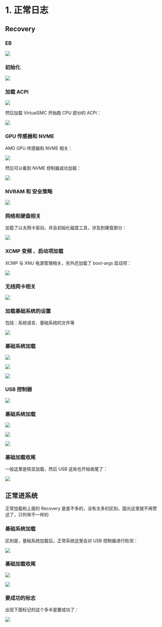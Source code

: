 # 1. 正常日志

## Recovery

### EB

![](https://image.3001.net/images/20220505/16517246284025.jpg) 

### 初始化

![](https://image.3001.net/images/20220505/16517249478895.jpg) 

### 加载 ACPI

![](https://image.3001.net/images/20220505/16517251206663.jpg)  

然后加载 VirtualSMC 开始跑 CPU 部分的 ACPI：

![](https://image.3001.net/images/20220505/16517252553068.jpg) 

### GPU 传感器和 NVME

AMD GPU 传感器和 NVME 相关：

![](https://image.3001.net/images/20220505/16517254169254.jpg) 

然后可以看到 NVME 控制器成功加载：

![](https://image.3001.net/images/20220505/16517255657636.jpg)  

### NVRAM 和 安全策略

![](https://image.3001.net/images/20220505/16517261783169.jpg) 

### 网络和硬盘相关

加载了以太网卡驱动，并且初始化磁盘工具，涉及到硬盘部分：

![](https://image.3001.net/images/20220505/16517266097712.jpg) 

### XCMP 变频 、启动项加载

XCMP 与 XNU 电源管理相关，另外还加载了 boot-args 启动项：

![](https://image.3001.net/images/20220505/16517269976899.jpg) 

### 无线网卡相关

![](https://image.3001.net/images/20220505/16517272662528.jpg) 

### 加载基础系统的设置

包括：系统语言、基础系统的文件等

![](https://image.3001.net/images/20220505/16517274497167.jpg)

### 基础系统加载

![](https://image.3001.net/images/20220505/1651727676426.jpg) 

![](https://image.3001.net/images/20220505/16517279549134.jpg) 

![](https://image.3001.net/images/20220505/16517280083985.jpg) 

### USB 控制器

![](https://image.3001.net/images/20220505/16517281192231.jpg) 

 ### 基础系统加载

![](https://image.3001.net/images/20220505/16517282979302.jpg)  

![](https://image.3001.net/images/20220505/16517283512558.jpg) 

![](https://image.3001.net/images/20220505/16517284213216.jpg) 

### 基础加载收尾

一般这里是核显加载，然后 USB 这些也开始收尾了：

![](https://image.3001.net/images/20220505/16517285654054.jpg)   

## 正常进系统

正常加载和上面的 Recovery 是差不多的，没有太多的区别，国光这里就不再赘述了，只列举不一样的

### 基础系统加载

区别是，基础系统加载后，正常系统这里会对 USB 控制器进行检测：

![](https://image.3001.net/images/20220505/1651728936671.jpg) 

 ### 基础加载收尾

![](https://image.3001.net/images/20220505/16517290851414.jpg)  

![](https://image.3001.net/images/20220505/16517291508218.jpg) 

### 要成功的标志

出现下面标记的这个多半是要成功了：

![](https://image.3001.net/images/20220505/16517292444454.jpg)  
 
